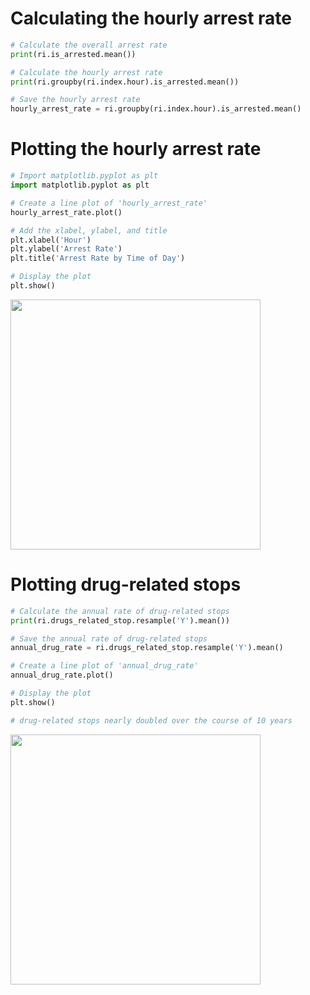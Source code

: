 # Calculating the hourly arrest rate
```py
# Calculate the overall arrest rate
print(ri.is_arrested.mean())

# Calculate the hourly arrest rate
print(ri.groupby(ri.index.hour).is_arrested.mean())

# Save the hourly arrest rate
hourly_arrest_rate = ri.groupby(ri.index.hour).is_arrested.mean()
```
# Plotting the hourly arrest rate
```py
# Import matplotlib.pyplot as plt
import matplotlib.pyplot as plt

# Create a line plot of 'hourly_arrest_rate'
hourly_arrest_rate.plot()

# Add the xlabel, ylabel, and title
plt.xlabel('Hour')
plt.ylabel('Arrest Rate')
plt.title('Arrest Rate by Time of Day')

# Display the plot
plt.show()
```
<img src="https://user-images.githubusercontent.com/51888893/211398444-0cb0dcf4-1e0b-45d1-942d-cbdc27580f52.png" width=400px>

# Plotting drug-related stops
```py
# Calculate the annual rate of drug-related stops
print(ri.drugs_related_stop.resample('Y').mean())

# Save the annual rate of drug-related stops
annual_drug_rate = ri.drugs_related_stop.resample('Y').mean()

# Create a line plot of 'annual_drug_rate'
annual_drug_rate.plot()

# Display the plot
plt.show()

# drug-related stops nearly doubled over the course of 10 years
```
<img src="https://user-images.githubusercontent.com/51888893/211399308-8596b4b4-a396-48ff-80f9-d991aaaccd2b.png" width=400px>

